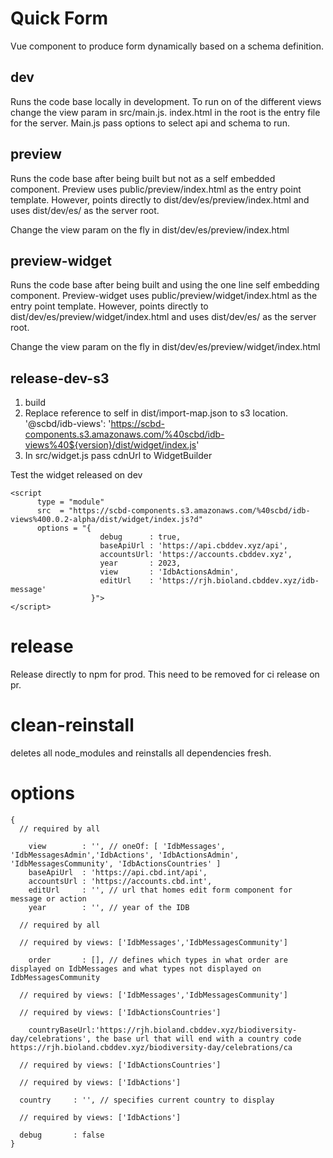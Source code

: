 # Quick Form
Vue component to produce form dynamically based on a schema definition.

## dev
Runs the code base locally in development. To run on of the different views change the view param in src/main.js.  index.html in the root is the entry file for the server.  Main.js pass options to select api and schema to run.

## preview
Runs the code base after being built but not as a self embedded component.  Preview uses public/preview/index.html as the entry point template.  However, points directly to dist/dev/es/preview/index.html and uses dist/dev/es/ as the server root.

Change the view param on the fly in dist/dev/es/preview/index.html

## preview-widget 

Runs the code base after being built and using the one line self embedding component. Preview-widget uses public/preview/widget/index.html as the entry point template. However, points directly to dist/dev/es/preview/widget/index.html and uses dist/dev/es/ as the server root.

Change the view param on the fly in dist/dev/es/preview/widget/index.html

## release-dev-s3
1. build
2. Replace reference to self in dist/import-map.json to s3 location.  '@scbd/idb-views': 'https://scbd-components.s3.amazonaws.com/%40scbd/idb-views%40${version}/dist/widget/index.js'
3. In src/widget.js pass cdnUrl to WidgetBuilder

Test the widget released on dev
```
<script 
      type = "module"
      src  = "https://scbd-components.s3.amazonaws.com/%40scbd/idb-views%400.0.2-alpha/dist/widget/index.js?d"
      options = "{ 
                    debug      : true,
                    baseApiUrl : 'https://api.cbddev.xyz/api',
                    accountsUrl: 'https://accounts.cbddev.xyz',
                    year       : 2023,
                    view       : 'IdbActionsAdmin',
                    editUrl    : 'https://rjh.bioland.cbddev.xyz/idb-message'
                  }"> 
</script>
```
# release

Release directly to npm for prod.  This need to be removed for ci release on pr.

# clean-reinstall

deletes all node_modules and reinstalls all dependencies fresh.


# options

```
{ 
  // required by all

    view        : '', // oneOf: [ 'IdbMessages', 'IdbMessagesAdmin','IdbActions', 'IdbActionsAdmin', 'IdbMessagesCommunity', 'IdbActionsCountries' ]
    baseApiUrl  : 'https://api.cbd.int/api',
    accountsUrl : 'https://accounts.cbd.int',
    editUrl     : '', // url that homes edit form component for message or action
    year        : '', // year of the IDB

  // required by all
  
  // required by views: ['IdbMessages','IdbMessagesCommunity']

    order       : [], // defines which types in what order are displayed on IdbMessages and what types not displayed on IdbMessagesCommunity

  // required by views: ['IdbMessages','IdbMessagesCommunity']

  // required by views: ['IdbActionsCountries']

    countryBaseUrl:'https://rjh.bioland.cbddev.xyz/biodiversity-day/celebrations', the base url that will end with a country code https://rjh.bioland.cbddev.xyz/biodiversity-day/celebrations/ca

  // required by views: ['IdbActionsCountries']

  // required by views: ['IdbActions']

  country     : '', // specifies current country to display

  // required by views: ['IdbActions']

  debug       : false
}
```